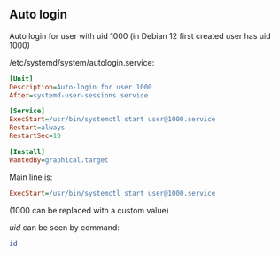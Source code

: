 ## Auto login

Auto login for user with uid 1000 
(in Debian 12 first created user has uid 1000)

/etc/systemd/system/autologin.service:

```ini
[Unit]
Description=Auto-login for user 1000
After=systemd-user-sessions.service

[Service]
ExecStart=/usr/bin/systemctl start user@1000.service
Restart=always
RestartSec=10

[Install]
WantedBy=graphical.target
```

Main line is:

```ini
ExecStart=/usr/bin/systemctl start user@1000.service
```

(1000 can be replaced with a custom value)

_uid_ can be seen by command:
```bash
id
```

